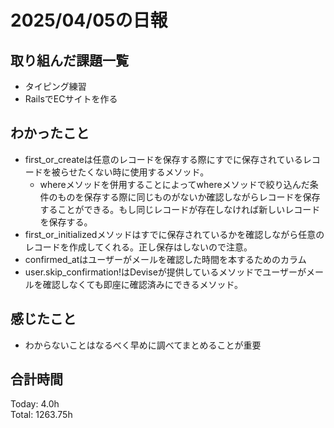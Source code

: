 # 2025/04/05の日報
## 取り組んだ課題一覧
* タイピング練習
*  RailsでECサイトを作る
## わかったこと
* first_or_createは任意のレコードを保存する際にすでに保存されているレコードを被らせたくない時に使用するメソッド。
  *  whereメソッドを併用することによってwhereメソッドで絞り込んだ条件のものを保存する際に同じものがないか確認しながらレコードを保存することができる。もし同じレコードが存在しなければ新しいレコードを保存する。
* first_or_initializedメソッドはすでに保存されているかを確認しながら任意のレコードを作成してくれる。正し保存はしないので注意。
* confirmed_atはユーザーがメールを確認した時間を本するためのカラム
* user.skip_confirmation!はDeviseが提供しているメソッドでユーザーがメールを確認しなくても即座に確認済みにできるメソッド。  
   
## 感じたこと
* わからないことはなるべく早めに調べてまとめることが重要
##  合計時間 
Today: 4.0h<br>
Total: 1263.75h
